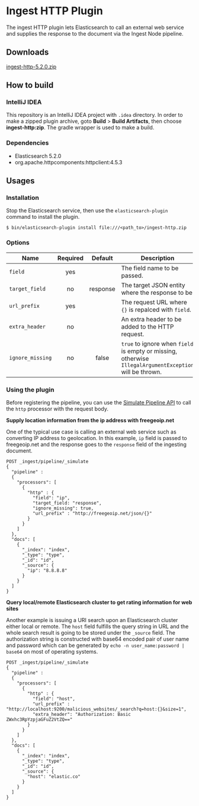 # Ingest HTTP Plugin

The ingest HTTP plugin lets Elasticsearch to call an external web service and supplies the response to the document via the Ingest Node pipeline.

## Downloads

[ingest-http-5.2.0.zip](https://github.com/kosho/ingest-http/releases/download/5.2.0-extra-header/ingest-http-5.2.0.zip)

## How to build

### IntelliJ IDEA

This repository is an IntelliJ IDEA project with `.idea` directory. In order to make a zipped plugin archive, goto **Build** > **Build Artifacts**, then choose **ingest-http:zip**. The gradle wrapper is used to make a build.

### Dependencies

- Elasticsearch 5.2.0
- org.apache.httpcomponents:httpclient:4.5.3

## Usages

### Installation

Stop the Elasticsearch service, then use the `elasticsearch-plugin` command to install the plugin.

```shell
$ bin/elasticsearch-plugin install file:///<path_to>/ingest-http.zip

```

### Options

| Name             | Required | Default  | Description                                                   |
|------------------|:--------:|:--------:|---------------------------------------------------------------|
| `field`          | yes      |          | The field name to be passed.                                  |
| `target_field`   | no       | response | The target JSON entity where the response to be.              |
| `url_prefix`     | yes      |          | The request URL where `{}` is repalced with `field`.          |
| `extra_header`   | no       |          | An extra header to be added to the HTTP request.              |
| `ignore_missing` | no       | false    | `true` to ignore when `field` is empty or missing, otherwise `IllegalArgumentException` will be thrown.  |


### Using the plugin

Before registering the pipeline, you can use the [Simulate Pipeline API](https://www.elastic.co/guide/en/elasticsearch/reference/master/simulate-pipeline-api.html) to call the `http` processor with the request body.


**Supply location information from the ip address with freegeoip.net**

One of the typical use case is calling an external web service such as converting IP address to geolocation. In this example, `ip` field is passed to freegeoip.net and the response goes to the `response` field of the ingesting document.


```
POST _ingest/pipeline/_simulate
{
  "pipeline" :
  {
    "processors": [
      {
        "http" : {
          "field": "ip",
          "target_field: "response",
          "ignore_missing": true,
          "url_prefix" : "http://freegeoip.net/json/{}"
        }
      }
    ]
  },
  "docs": [
    {
      "_index": "index",
      "_type": "type",
      "_id": "id",
      "_source": {
        "ip": "8.8.8.8"
      }
    }
  ]
}
```

**Query local/remote Elasticsearch cluster to get rating information for web sites**

Another example is issuing a URI search upon an Elasticsearch cluster either local or remote. The `host` field fulfills the query string in URL and the whole search result is going to be stored under the `_source` field. The authorization string is constructed with base64 encoded pair of user name and password which can be generated by `echo -n user_name:password | base64` on most of operating systems. 

```
POST _ingest/pipeline/_simulate
{
  "pipeline" :
  {
    "processors": [
      {
        "http" : {
          "field": "host",
          "url_prefix" : "http://localhost:9200/malicious_websites/_search?q=host:{}&size=1",
          "extra_header": "Authorization: Basic ZWxhc3RpYzpjaGFuZ2VtZQ=="
        }
      }
    ]
  },
  "docs": [
    {
      "_index": "index",
      "_type": "type",
      "_id": "id",
      "_source": {
        "host": "elastic.co"
      }
    }
  ]
}
```
